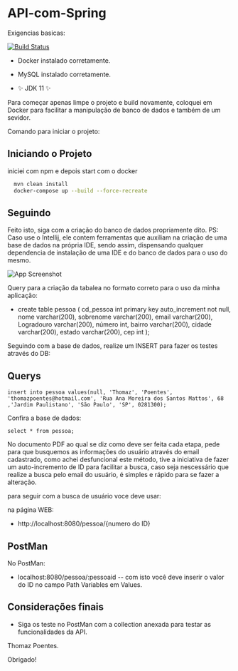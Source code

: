 
# API-com-Spring

Exigencias basicas:

[![Build Status](https://travis-ci.org/joemccann/dillinger.svg?branch=master)](https://travis-ci.org/joemccann/dillinger)

- Docker instalado corretamente.

- MySQL instalado corretamente.

- ✨ JDK 11 ✨

Para começar apenas limpe o projeto e build novamente, coloquei em Docker para facilitar a manipulação de banco de dados e também de um sevidor.

Comando para iniciar o projeto:

## Iniciando o Projeto

iniciei com npm e depois start com o docker

```bash
  mvn clean install
  docker-compose up --build --force-recreate
```
## Seguindo

 Feito isto, siga com a criação do banco de dados propriamente dito. PS: Caso use o Intellij, ele contem ferramentas que auxiliam na criação de uma base de dados na própria IDE, sendo assim, dispensando qualquer dependencia de instalação de uma IDE e do banco de dados para o uso do mesmo.

![App Screenshot](https://user-images.githubusercontent.com/68565187/197428001-8e0d5fd7-b7aa-40be-b8c5-5ba73eca14c2.png)

Query para a criação da tabalea no formato correto para o uso da minha aplicação:

- create table pessoa ( cd_pessoa int primary key auto_increment not null, nome varchar(200), sobrenome varchar(200), email varchar(200), Logradouro varchar(200), número int, bairro varchar(200), cidade varchar(200), estado varchar(200), cep int );

Seguindo com a base de dados, realize um INSERT para fazer os testes através do DB:

## Querys
```querys
insert into pessoa values(null, 'Thomaz', 'Poentes', 'thomazpoentes@hotmail.com', 'Rua Ana Moreira dos Santos Mattos', 68 ,'Jardim Paulistano', 'São Paulo', 'SP', 0281300);
```
Confira a base de dados:

```querys
select * from pessoa;
```

No documento PDF ao qual se diz como deve ser feita cada etapa, pede para que busquemos as informações do usuário através do email cadastrado, como achei desfuncional este método, tive a iniciativa de fazer um auto-incremento de ID para facilitar a busca, caso seja nescessário que realize a busca pelo email do usuário, é simples e rápido para se fazer a alteração.

para seguir com a busca de usuário voce deve usar:

na página WEB: 
- http://localhost:8080/pessoa/{numero do ID}

## PostMan

No PostMan: 
- localhost:8080/pessoa/:pessoaid -- com isto você deve inserir o valor do ID no campo Path Variables em Values.

## Considerações finais

- Siga os teste no PostMan com a collection anexada para testar as funcionalidades da API.

Thomaz Poentes.

Obrigado!
